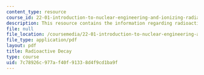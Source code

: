 ```yaml
---
content_type: resource
course_id: 22-01-introduction-to-nuclear-engineering-and-ionizing-radiation-fall-2015
description: This resource contains the information regarding radioactive decay .
file: null
file_location: /coursemedia/22-01-introduction-to-nuclear-engineering-and-ionizing-radiation-fall-2015/7c78926c977af40f91338d4f9cd1ba9f_MIT22_01F15_lec6.pdf
file_type: application/pdf
layout: pdf
title: Radioactive Decay
type: course
uid: 7c78926c-977a-f40f-9133-8d4f9cd1ba9f
---
```

